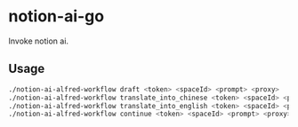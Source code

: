 # notion-ai-go

Invoke notion ai.

## Usage

```bash
./notion-ai-alfred-workflow draft <token> <spaceId> <prompt> <proxy>
./notion-ai-alfred-workflow translate_into_chinese <token> <spaceId> <prompt> <proxy>
./notion-ai-alfred-workflow translate_into_english <token> <spaceId> <prompt> <proxy>
./notion-ai-alfred-workflow continue <token> <spaceId> <prompt> <proxy>
```
